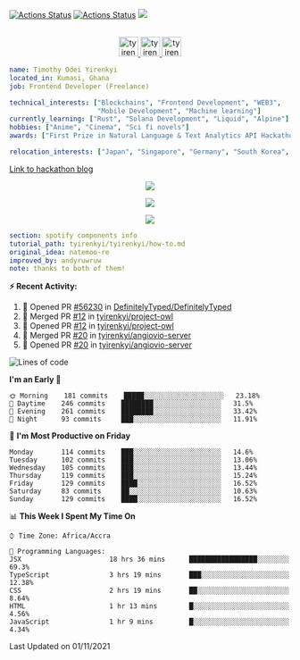 [![Actions Status](https://github.com/tyirenkyi/tyirenkyi/workflows/wakatime-stats/badge.svg)](https://github.com/tyirenkyi/tyirenkyi/actions)
[![Actions Status](https://github.com/tyirenkyi/tyirenkyi/workflows/update-gh-activity/badge.svg)](https://github.com/tyirenkyi/tyirenkyi/actions)
![](https://visitor-badge.glitch.me/badge?page_id=tyirenkyi.tyirenkyi)

<p align="center">
<br/>
<a href="https://twitter.com/darthapplejewce">
  <img alt="tyirenkyi | Twitter" width="35px" src="https://image.flaticon.com/icons/svg/2111/2111703.svg" />
</a>
<a href="https://www.linkedin.com/in/timothy-yirenkyi-b45b9b137/">
  <img alt="tyirenkyi's LinkdeIN" width="35px" src="https://image.flaticon.com/icons/svg/2111/2111465.svg" />
</a
<a href="https://open.spotify.com/user/6jyx0hj1911n2xd4rm3vwm8j9?si=f0e62187bc474bdf">
  <img alt="tyirenkyi's Spotify" width="35px" src="https://image.flaticon.com/icons/svg/2111/2111627.svg" />
</a>
</p>

```yaml
name: Timothy Odei Yirenkyi
located_in: Kumasi, Ghana
job: Frontend Developer (Freelance)

technical_interests: ["Blockchains", "Frontend Development", "WEB3", 
                      "Mobile Development", "Machine learning"]
currently_learning: ["Rust", "Solana Development", "Liquid", "Alpine"]
hobbies: ["Anime", "Cinema", "Sci fi novels"]
awards: ["First Prize in Natural Language & Text Analytics API Hackathon"]

relocation_interests: ["Japan", "Singapore", "Germany", "South Korea", "UK"]
```

<a href="https://www.expert.ai/blog/the-story-behind-hackathon-winning-peer-reviewers-app">Link to hackathon blog</a>

<p align="center">
  <img alig src="https://github-profile-trophy.vercel.app/?username=tyirenkyi&column=6&rank=SSS,SS,S,AAA,AA,A,B,C" />
</p>


<p align="center">
  <a href="https://tyirenkyi.vercel.app/api/now-playing?open">
    <!-- Music bars move to the beat and are colored based on the track's happiness, danceability and energy! -->
    <img src="https://tyirenkyi.vercel.app/api/now-playing">
  </a>
</p>

<p align="center">
  <img src="https://tyirenkyi.vercel.app/api/top-played">
</p>
 
```yaml
section: spotify components info
tutorial_path: tyirenkyi/tyirenkyi/how-to.md
original_idea: natemoo-re
improved_by: andyruwruw
note: thanks to both of them!
```


**:zap: Recent Activity:**

<!--START_SECTION:activity-->
1. 💪 Opened PR [#56230](https://github.com/DefinitelyTyped/DefinitelyTyped/pull/56230) in [DefinitelyTyped/DefinitelyTyped](https://github.com/DefinitelyTyped/DefinitelyTyped)
2. 🎉 Merged PR [#12](https://github.com/tyirenkyi/project-owl/pull/12) in [tyirenkyi/project-owl](https://github.com/tyirenkyi/project-owl)
3. 💪 Opened PR [#12](https://github.com/tyirenkyi/project-owl/pull/12) in [tyirenkyi/project-owl](https://github.com/tyirenkyi/project-owl)
4. 🎉 Merged PR [#20](https://github.com/tyirenkyi/angiovio-server/pull/20) in [tyirenkyi/angiovio-server](https://github.com/tyirenkyi/angiovio-server)
5. 💪 Opened PR [#20](https://github.com/tyirenkyi/angiovio-server/pull/20) in [tyirenkyi/angiovio-server](https://github.com/tyirenkyi/angiovio-server)
<!--END_SECTION:activity-->

<!--START_SECTION:waka-->
![Lines of code](https://img.shields.io/badge/From%20Hello%20World%20I%27ve%20Written-7.5%20million%20lines%20of%20code-blue)

**I'm an Early 🐤** 

```text
🌞 Morning    181 commits    █████░░░░░░░░░░░░░░░░░░░░   23.18% 
🌆 Daytime    246 commits    ████████░░░░░░░░░░░░░░░░░   31.5% 
🌃 Evening    261 commits    ████████░░░░░░░░░░░░░░░░░   33.42% 
🌙 Night      93 commits     ███░░░░░░░░░░░░░░░░░░░░░░   11.91%

```
📅 **I'm Most Productive on Friday** 

```text
Monday       114 commits    ███░░░░░░░░░░░░░░░░░░░░░░   14.6% 
Tuesday      102 commits    ███░░░░░░░░░░░░░░░░░░░░░░   13.06% 
Wednesday    105 commits    ███░░░░░░░░░░░░░░░░░░░░░░   13.44% 
Thursday     119 commits    ███░░░░░░░░░░░░░░░░░░░░░░   15.24% 
Friday       129 commits    ████░░░░░░░░░░░░░░░░░░░░░   16.52% 
Saturday     83 commits     ██░░░░░░░░░░░░░░░░░░░░░░░   10.63% 
Sunday       129 commits    ████░░░░░░░░░░░░░░░░░░░░░   16.52%

```


📊 **This Week I Spent My Time On** 

```text
⌚︎ Time Zone: Africa/Accra

💬 Programming Languages: 
JSX                      18 hrs 36 mins      █████████████████░░░░░░░░   69.3% 
TypeScript               3 hrs 19 mins       ███░░░░░░░░░░░░░░░░░░░░░░   12.38% 
CSS                      2 hrs 19 mins       ██░░░░░░░░░░░░░░░░░░░░░░░   8.64% 
HTML                     1 hr 13 mins        █░░░░░░░░░░░░░░░░░░░░░░░░   4.56% 
JavaScript               1 hr 9 mins         █░░░░░░░░░░░░░░░░░░░░░░░░   4.34%

```


 Last Updated on 01/11/2021
<!--END_SECTION:waka-->

